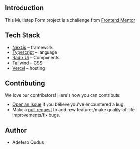 ## Introduction

This Multistep Form project is a challenge from [Frontend Mentor](https://frontendmentor.io/)

## Tech Stack

- [Next.js](https://nextjs.org/) – framework
- [Typescript](https://www.typescriptlang.org/) – language
- [Radix Ui](https://radix-ui.com/) – Components
- [Tailwind](https://tailwindcss.com/) – CSS
- [Vercel](https://vercel.com/) – hosting

## Contributing

We love our contributors! Here's how you can contribute:

- [Open an issue](https://github.com/FesoQue/Advance-Multi-Step-Form/issues) if you believe you've encountered a bug.
- Make a [pull request](https://github.com/FesoQue/Advance-Multi-Step-Form/pulls) to add new features/make quality-of-life improvements/fix bugs.

## Author

- Adefeso Qudus
